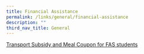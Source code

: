 ```yaml
---
title: Financial Assistance
permalink: /links/general/financial-assistance
description: ""
third_nav_title: General
---
```

[Transport Subsidy and Meal Coupon for FAS students](/files/MOE%20FAS_Transport%20Subsidy%20and%20Meal%20Coupon%202016.pdf)